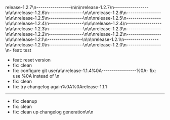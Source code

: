 release-1.2.7\n-----------------\n\n\nrelease-1.2.7\n-----------------\n\n\nrelease-1.2.6\n-----------------\n\n\nrelease-1.2.6\n-----------------\n\n\nrelease-1.2.5\n-----------------\n\n\nrelease-1.2.5\n-----------------\n\n\nrelease-1.2.4\n-----------------\n\n\nrelease-1.2.4\n-----------------\n\n\nrelease-1.2.3\n-----------------\n\n\nrelease-1.2.3\n-----------------\n\n\nrelease-1.2.2\n-----------------\n\n\nrelease-1.2.2\n-----------------\n\n\nrelease-1.2.1\n-----------------\n\n\nrelease-1.2.1\n-----------------\n\n\nrelease-1.2.0\n-----------------\n\n\nrelease-1.2.0\n-----------------\n- feat: test
 - feat: reset version
 - fix: clean
 - fix: configure git user\n\nrelease-1.1.4%0A-----------------%0A- fix: use %0A instead of \n
 - fix: clean
 - fix: try changelog again%0A%0Arelease-1.1.1
-----------------
 - fix: cleanup
 - fix: clean
 - fix: clean up changelog generation\n\n
